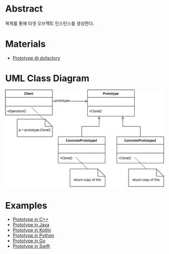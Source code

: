 # Abstract

복제를 통해 타겟 오브젝트 인스턴스를 생성한다.

# Materials

* [Prototype @ dofactory](https://www.dofactory.com/net/prototype-design-pattern)

# UML Class Diagram

![](prototype.drawio.png)

# Examples

* [Prototype in C++](/cpp/cpp_gof_designpattern.md#prototype )
* [Prototype in Java](/java/java_gof_designpattern.md#prototype )
* [Prototype in Kotlin](/kotlin/kotlin_gof_design_pattern.md#prototype )
* [Prototype in Python](/python/python_gof_designpattern.md#prototype )
* [Prototype in Go](/go/go_gof_design_pattern.md#prototype )
* [Prototype in Swift](/swift/swift_gof_designpattern.md#prototype )
